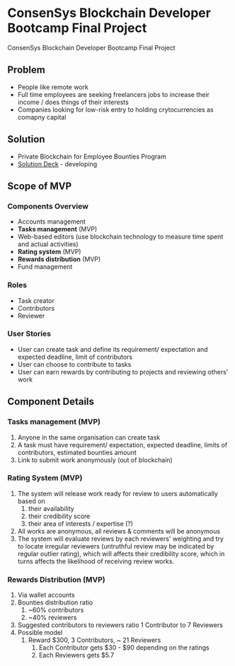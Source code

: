 # ConsenSys Blockchain Developer Bootcamp Final Project
ConsenSys Blockchain Developer Bootcamp Final Project

## Problem 
- People like remote work 
- Full time employees are seeking freelancers jobs to increase their income / does things of their interests 
- Companies looking for low-risk entry to holding crytocurrencies as comapny capital  

## Solution 
- Private Blockchain for Employee Bounties Program 
- [Solution Deck](https://pasteapp.com/p/QpLUGqJKG6D?view=1u5TDFy310K) - developing 

## Scope of MVP

### Components Overview

- Accounts management
- **Tasks management** (MVP) 
- Web-based editors (use blockchain technology to measure time spent and actual activities)
- **Rating system** (MVP)
- **Rewards distribution** (MVP)
- Fund management

### Roles 
- Task creator
- Contributors
- Reviewer

### User Stories 
- User can create task and define its requirement/ expectation and expected deadline, limit of contributors
- User can choose to contribute to tasks
- User can earn rewards by contributing to projects and reviewing others' work

## Component Details

### Tasks management (MVP)
1. Anyone in the same organisation can create task 
2. A task must have requirement/ expectation, expected deadline, limits of contributors, estimated bounties amount  
3. Link to submit work anonymously (out of blockchain) 

### Rating System (MVP)
1. The system will release work ready for review to users automatically based on
    1. their availability 
    2. their credibility score
    3. their area of interests / expertise (?)
2. All works are anonymous, all reviews & comments will be anonymous
3. The system will evaluate reviews by each reviewers' weighting and try to locate irregular reviewers (untruthful review may be indicated by regular outlier rating), which will affects their credibility score, which in turns affects the likelihood of receiving review works. 

### Rewards Distribution (MVP)
1. Via wallet accounts 
2. Bounties distribution ratio 
    1. ~60% contributors 
    2. ~40% reviewers 
3. Suggested contributors to reviewers ratio 1 Contributor to 7 Reviewers
4. Possible model 
    1. Reward $300, 3 Contributors, ~ 21 Reviewers 
        1. Each Contributor gets $30 - $90 depending on the ratings  
        2. Each Reviewers gets $5.7
